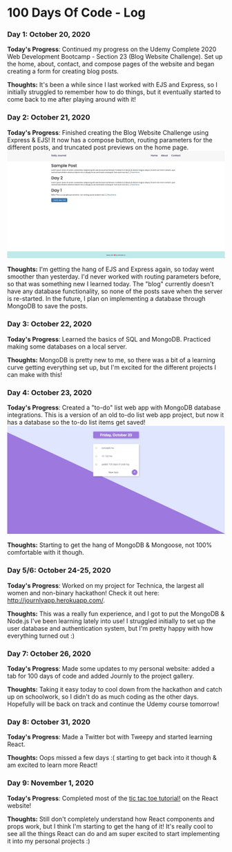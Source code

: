 # 100 Days Of Code - Log

### Day 1: October 20, 2020

**Today's Progress**: Continued my progress on the Udemy Complete 2020 Web Development Bootcamp - Section 23 (Blog Website Challenge). Set up the home, about, contact, and compose pages of the website and began creating a form for creating blog posts.

**Thoughts:** It's been a while since I last worked with EJS and Express, so I initially struggled to remember how to do things, but it eventually started to come back to me after playing around with it!


### Day 2: October 21, 2020

**Today's Progress**: Finished creating the Blog Website Challenge using Express & EJS! It now has a compose button, routing parameters for the different posts, and truncated post previews on the home page.
![Image of journal](/pics/day2.jpg)

**Thoughts:** I'm getting the hang of EJS and Express again, so today went smoother than yesterday. I'd never worked with routing parameters before, so that was something new I learned today. The "blog" currently doesn't have any database functionality, so none of the posts save when the server is re-started. In the future, I plan on implementing a database through MongoDB to save the posts.

### Day 3: October 22, 2020

**Today's Progress**: Learned the basics of SQL and MongoDB. Practiced making some databases on a local server.

**Thoughts:** MongoDB is pretty new to me, so there was a bit of a learning curve getting everything set up, but I'm excited for the different projects I can make with this!

### Day 4: October 23, 2020

**Today's Progress**: Created a "to-do" list web app with MongoDB database integrations. This is a version of an old to-do list web app project, but now it has a database so the to-do list items get saved!
![Image of to-do list app](/pics/day4.jpg)

**Thoughts:** Starting to get the hang of MongoDB & Mongoose, not 100% comfortable with it though.

### Day 5/6: October 24-25, 2020

**Today's Progress**: Worked on my project for Technica, the largest all women and non-binary hackathon! Check it out here: http://journlyapp.herokuapp.com/.

**Thoughts:** This was a really fun experience, and I got to put the MongoDB & Node.js I've been learning lately into use! I struggled initially to set up the user database and authentication system, but I'm pretty happy with how everything turned out :)

### Day 7: October 26, 2020

**Today's Progress**: Made some updates to my personal website: added a tab for 100 days of code and added Journly to the project gallery.

**Thoughts:** Taking it easy today to cool down from the hackathon and catch up on schoolwork, so I didn't do as much coding as the other days. Hopefully will be back on track and continue the Udemy course tomorrow!

### Day 8: October 31, 2020

**Today's Progress**: Made a Twitter bot with Tweepy and started learning React.

**Thoughts:** Oops missed a few days :( starting to get back into it though & am excited to learn more React!

### Day 9: November 1, 2020

**Today's Progress**: Completed most of the [tic tac toe tutorial!](https://reactjs.org/tutorial/tutorial.html) on the React website!

**Thoughts:** Still don't completely understand how React components and props work, but I think I'm starting to get the hang of it! It's really cool to see all the things React can do and am super excited to start implementing it into my personal projects :)
